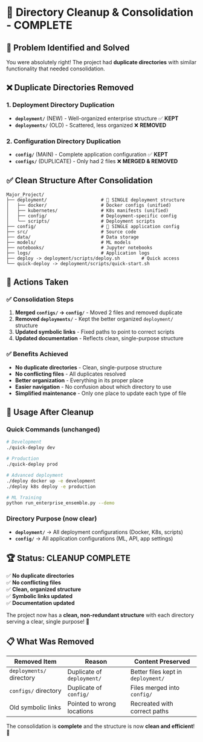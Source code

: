 # 🧹 Directory Cleanup & Consolidation - COMPLETE

## 🎯 **Problem Identified and Solved**

You were absolutely right! The project had **duplicate directories** with similar functionality that needed consolidation.

## ❌ **Duplicate Directories Removed**

### 1. **Deployment Directory Duplication**
- **`deployment/`** (NEW) - Well-organized enterprise structure ✅ **KEPT**
- **`deployments/`** (OLD) - Scattered, less organized ❌ **REMOVED**

### 2. **Configuration Directory Duplication**  
- **`config/`** (MAIN) - Complete application configuration ✅ **KEPT**
- **`configs/`** (DUPLICATE) - Only had 2 files ❌ **MERGED & REMOVED**

## ✅ **Clean Structure After Consolidation**

```
Major_Project/
├── deployment/                    # 🚀 SINGLE deployment structure
│   ├── docker/                    # Docker configs (unified)
│   ├── kubernetes/                # K8s manifests (unified)  
│   ├── config/                    # Deployment-specific config
│   └── scripts/                   # Deployment scripts
├── config/                        # 🔧 SINGLE application config
├── src/                           # Source code
├── data/                          # Data storage
├── models/                        # ML models
├── notebooks/                     # Jupyter notebooks
├── logs/                          # Application logs
├── deploy -> deployment/scripts/deploy.sh        # Quick access
└── quick-deploy -> deployment/scripts/quick-start.sh
```

## 🔧 **Actions Taken**

### ✅ **Consolidation Steps**
1. **Merged `configs/` → `config/`** - Moved 2 files and removed duplicate
2. **Removed `deployments/`** - Kept the better organized `deployment/` structure  
3. **Updated symbolic links** - Fixed paths to point to correct scripts
4. **Updated documentation** - Reflects clean, single-purpose structure

### ✅ **Benefits Achieved**
- **No duplicate directories** - Clean, single-purpose structure
- **No conflicting files** - All duplicates resolved
- **Better organization** - Everything in its proper place
- **Easier navigation** - No confusion about which directory to use
- **Simplified maintenance** - Only one place to update each type of file

## 🚀 **Usage After Cleanup**

### **Quick Commands** (unchanged)
```bash
# Development
./quick-deploy dev

# Production  
./quick-deploy prod

# Advanced deployment
./deploy docker up -e development
./deploy k8s deploy -e production

# ML Training
python run_enterprise_ensemble.py --demo
```

### **Directory Purpose** (now clear)
- **`deployment/`** → All deployment configurations (Docker, K8s, scripts)
- **`config/`** → All application configurations (ML, API, app settings)

## 🏆 **Status: CLEANUP COMPLETE**

✅ **No duplicate directories**  
✅ **No conflicting files**  
✅ **Clean, organized structure**  
✅ **Symbolic links updated**  
✅ **Documentation updated**  

The project now has a **clean, non-redundant structure** with each directory serving a clear, single purpose! 🎉

## 📋 **What Was Removed**

| **Removed Item** | **Reason** | **Content Preserved** |
|------------------|------------|----------------------|
| `deployments/` directory | Duplicate of `deployment/` | Better files kept in `deployment/` |
| `configs/` directory | Duplicate of `config/` | Files merged into `config/` |
| Old symbolic links | Pointed to wrong locations | Recreated with correct paths |

The consolidation is **complete** and the structure is now **clean and efficient**! 🚀
